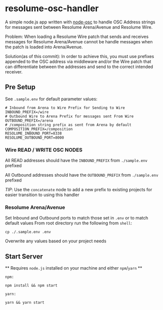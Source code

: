 # resolume-osc-handler
A simple node.js app written with [node-osc](https://github.com/MylesBorins/node-osc) to handle OSC Address strings for messages sent between Resolume Arena/Avenue and Resolume Wire.

Problem: When loading a Resolume Wire patch that sends and receives messages for Resolume Arena/Avenue cannot be handle messages when the patch is loaded into Arena/Avenue. 


Solution(as of this commit): In order to achieve this, you must use prefixes appended to the OSC address via middleware and/or the Wire patch that can differentiate between the addresses and send to the correct intended receiver.

## Pre Setup
See `.sample.env` for default parameter values:

```
# Inbound from Arena to Wire Prefix for Sending to Wire
INBOUND_PREFIX=/wire
# Outbound Wire to Arena Prefix for messages sent From Wire
OUTBOUND_PREFIX=/arena
# /composition string prefix as sent from Arena by default
COMPOSITION_PREFIX=/composition
RESOLUME_INBOUND_PORT=8338
RESOLUME_OUTBOUND_PORT=8000
```

### Wire READ / WRITE OSC NODES
All READ addresses should have the `INBOUND_PREFIX` from `./sample.env` prefixed 

All Outbound addresses should have the `OUTBOUND_PREFIX` from `./sample.env` prefixed

*TIP*: Use the `concatenate` node to add a new prefix to existing projects for easier transition to using this handler

### Resolume Arena/Avenue
Set Inbound and Outbound ports to match those set in `.env` or to match default values
From root directory run the following from `shell`:
```shell
cp ./.sample.env .env
```
Overwrite any values based on your project needs

## Start Server
** Requires `node.js` installed on your machine and either `npm`/`yarn` **

`npm:`
```shell
npm install && npm start
```

`yarn:`
```shell
yarn && yarn start
```
